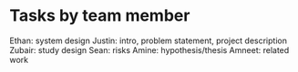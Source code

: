 # Tasks by team member

Ethan: system design
Justin: intro, problem statement, project description
Zubair: study design
Sean: risks
Amine: hypothesis/thesis
Amneet: related work
